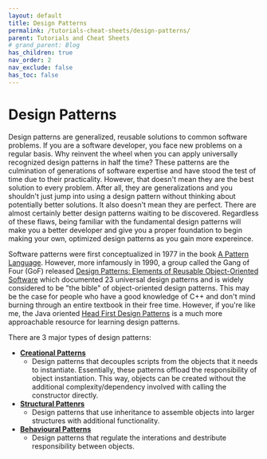 ```yaml
---
layout: default
title: Design Patterns
permalink: /tutorials-cheat-sheets/design-patterns/
parent: Tutorials and Cheat Sheets
# grand_parent: Blog
has_children: true
nav_order: 2
nav_exclude: false
has_toc: false
---
```


# Design Patterns

Design patterns are generalized, reusable solutions to common software problems. If you are a software developer, you face new problems on a regular basis. Why reinvent the wheel when you can apply universally recognized design patterns in half the time? These patterns are the culmination of generations of software expertise and have stood the test of time due to their practicality. However, that doesn't mean they are the best solution to every problem. After all, they are generalizations and you shouldn't just jump into using a design pattern without thinking about potentially better solutions. It also doesn't mean they are perfect. There are almost certainly better design patterns waiting to be discovered. Regardless of these flaws, being familiar with the fundamental design patterns will make you a better developer and give you a proper foundation to begin making your own, optimized design patterns as you gain more expereince.

Software patterns were first conceptualized in 1977 in the book [A Pattern Language](https://en.wikipedia.org/wiki/A_Pattern_Language). However, more infamously in 1990, a group called the Gang of Four (GoF) released [Design Patterns: Elements of Reusable Object-Oriented Software](https://www.amazon.com/Design-Patterns-Elements-Reusable-Object-Oriented/dp/0201633612) which documented 23 universal design patterns and is widely considered to be "the bible" of object-oriented design patterns. This may be the case for people who have a good knowledge of C++ and don't mind burning through an entire textbook in their free time. However, if you're like me, the Java oriented [Head First Design Patterns](https://www.amazon.com/Head-First-Design-Patterns-Brain-Friendly/dp/0596007124) is a much more approachable resource for learning design patterns. 

There are 3 major types of design patterns:

- [**Creational Patterns**]()
  - Design patterns that decouples scripts from the objects that it needs to instantiate. Essentially, these patterns offload the responsibility of object instantiation. This way, objects can be created without the additional complexity/dependency involved with calling the constructor directly.
- [**Structural Pattenrs**]()
  - Design patterns that use inheritance to assemble objects into larger structures with additional functionality. 
- [**Behavioural Patterns**]()
  - Design patterns that regulate the interations and destribute responsibility between objects. 
